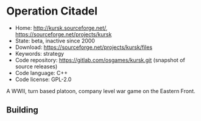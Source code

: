 # Operation Citadel

- Home: http://kursk.sourceforge.net/, https://sourceforge.net/projects/kursk
- State: beta, inactive since 2000
- Download: https://sourceforge.net/projects/kursk/files
- Keywords: strategy
- Code repository: https://gitlab.com/osgames/kursk.git (snapshot of source releases)
- Code language: C++
- Code license: GPL-2.0

A WWII, turn based platoon, company level war game on the Eastern Front.

## Building

